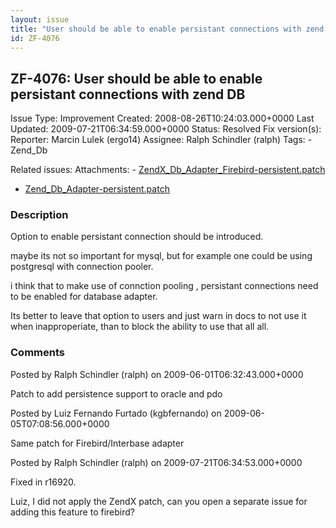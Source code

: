```yaml
---
layout: issue
title: "User should be able to enable persistant connections with zend DB"
id: ZF-4076
---
```


ZF-4076: User should be able to enable persistant connections with zend DB
--------------------------------------------------------------------------

 Issue Type: Improvement Created: 2008-08-26T10:24:03.000+0000 Last Updated: 2009-07-21T06:34:59.000+0000 Status: Resolved Fix version(s): 
 Reporter:  Marcin Lulek (ergo14)  Assignee:  Ralph Schindler (ralph)  Tags: - Zend\_Db
 
 Related issues: 
 Attachments: - [ZendX\_Db\_Adapter\_Firebird-persistent.patch](/issues/secure/attachment/11986/ZendX_Db_Adapter_Firebird-persistent.patch)
- [Zend\_Db\_Adapter-persistent.patch](/issues/secure/attachment/11969/Zend_Db_Adapter-persistent.patch)
 
### Description

Option to enable persistant connection should be introduced.

maybe its not so important for mysql, but for example one could be using postgresql with connection pooler.

i think that to make use of connction pooling , persistant connections need to be enabled for database adapter.

Its better to leave that option to users and just warn in docs to not use it when inapproperiate, than to block the ability to use that all all.

 

 

### Comments

Posted by Ralph Schindler (ralph) on 2009-06-01T06:32:43.000+0000

Patch to add persistence support to oracle and pdo

 

 

Posted by Luiz Fernando Furtado (kgbfernando) on 2009-06-05T07:08:56.000+0000

Same patch for Firebird/Interbase adapter

 

 

Posted by Ralph Schindler (ralph) on 2009-07-21T06:34:53.000+0000

Fixed in r16920.

Luiz, I did not apply the ZendX patch, can you open a separate issue for adding this feature to firebird?

 

 